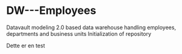 # DW---Employees
Datavault modeling 2.0 based data warehouse handling employees, departments and business units
Initialization of repository

Dette er en test
